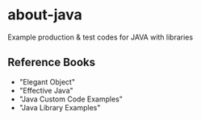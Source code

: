 # about-java

Example production & test codes for JAVA with libraries

## Reference Books

* "Elegant Object"
* "Effective Java"
* "Java Custom Code Examples"
* "Java Library Examples"
